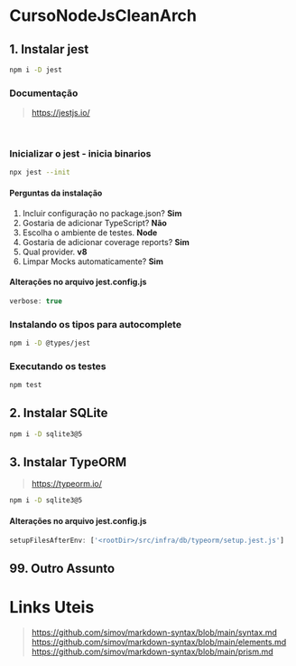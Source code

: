 # CursoNodeJsCleanArch

## 1. Instalar jest

```bash
npm i -D jest
```

### Documentação
> https://jestjs.io/

<br>

### Inicializar o jest - inicia binarios

```bash
npx jest --init
```

#### Perguntas da instalação

1. Incluir configuração no package.json? **Sim**
2. Gostaria de adicionar TypeScript? **Não**
3. Escolha o ambiente de testes. **Node**
4. Gostaria de adicionar coverage reports? **Sim**
5. Qual provider. **v8**
6. Limpar Mocks automaticamente? **Sim**

#### Alterações no arquivo jest.config.js

```js
verbose: true
```

### Instalando os tipos para autocomplete

```bash
npm i -D @types/jest
```

### Executando os testes

```bash
npm test
```
## 2. Instalar SQLite

```bash
npm i -D sqlite3@5
```

## 3. Instalar TypeORM

> https://typeorm.io/

```bash
npm i -D sqlite3@5
```

#### Alterações no arquivo jest.config.js

```js
setupFilesAfterEnv: ['<rootDir>/src/infra/db/typeorm/setup.jest.js']
```


## 99. Outro Assunto

# Links Uteis
> https://github.com/simov/markdown-syntax/blob/main/syntax.md <br>
> https://github.com/simov/markdown-syntax/blob/main/elements.md <br>
> https://github.com/simov/markdown-syntax/blob/main/prism.md